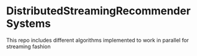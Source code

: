 # DistributedStreamingRecommenderSystems
This repo includes different algorithms implemented to work in parallel for streaming fashion 
